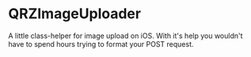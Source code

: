 QRZImageUploader
================

A little class-helper for image upload on iOS. With it's help you wouldn't have to spend hours trying to format your POST request.
